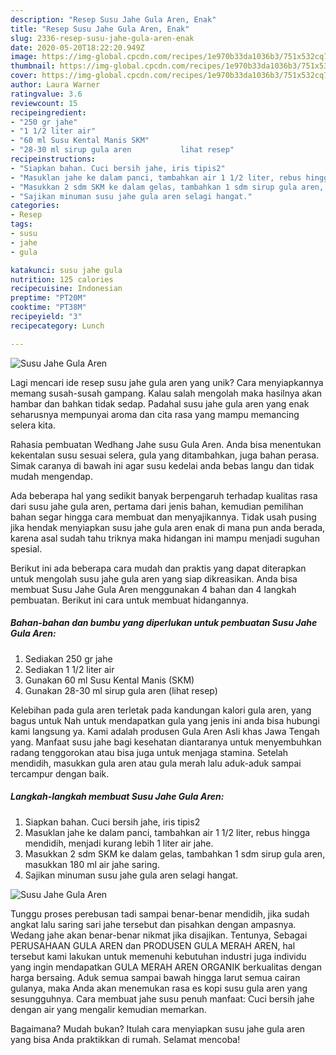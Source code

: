 ```yaml
---
description: "Resep Susu Jahe Gula Aren, Enak"
title: "Resep Susu Jahe Gula Aren, Enak"
slug: 2336-resep-susu-jahe-gula-aren-enak
date: 2020-05-20T18:22:20.949Z
image: https://img-global.cpcdn.com/recipes/1e970b33da1036b3/751x532cq70/susu-jahe-gula-aren-foto-resep-utama.jpg
thumbnail: https://img-global.cpcdn.com/recipes/1e970b33da1036b3/751x532cq70/susu-jahe-gula-aren-foto-resep-utama.jpg
cover: https://img-global.cpcdn.com/recipes/1e970b33da1036b3/751x532cq70/susu-jahe-gula-aren-foto-resep-utama.jpg
author: Laura Warner
ratingvalue: 3.6
reviewcount: 15
recipeingredient:
- "250 gr jahe"
- "1 1/2 liter air"
- "60 ml Susu Kental Manis SKM"
- "28-30 ml sirup gula aren           lihat resep"
recipeinstructions:
- "Siapkan bahan. Cuci bersih jahe, iris tipis2"
- "Masuklan jahe ke dalam panci, tambahkan air 1 1/2 liter, rebus hingga mendidih, menjadi kurang lebih 1 liter air jahe."
- "Masukkan 2 sdm SKM ke dalam gelas, tambahkan 1 sdm sirup gula aren, masukkan 180 ml air jahe saring."
- "Sajikan minuman susu jahe gula aren selagi hangat."
categories:
- Resep
tags:
- susu
- jahe
- gula

katakunci: susu jahe gula 
nutrition: 125 calories
recipecuisine: Indonesian
preptime: "PT20M"
cooktime: "PT38M"
recipeyield: "3"
recipecategory: Lunch

---
```



![Susu Jahe Gula Aren](https://img-global.cpcdn.com/recipes/1e970b33da1036b3/751x532cq70/susu-jahe-gula-aren-foto-resep-utama.jpg)

Lagi mencari ide resep susu jahe gula aren yang unik? Cara menyiapkannya memang susah-susah gampang. Kalau salah mengolah maka hasilnya akan hambar dan bahkan tidak sedap. Padahal susu jahe gula aren yang enak seharusnya mempunyai aroma dan cita rasa yang mampu memancing selera kita.

Rahasia pembuatan Wedhang Jahe susu Gula Aren. Anda bisa menentukan kekentalan susu sesuai selera, gula yang ditambahkan, juga bahan perasa. Simak caranya di bawah ini agar susu kedelai anda bebas langu dan tidak mudah mengendap.

Ada beberapa hal yang sedikit banyak berpengaruh terhadap kualitas rasa dari susu jahe gula aren, pertama dari jenis bahan, kemudian pemilihan bahan segar hingga cara membuat dan menyajikannya. Tidak usah pusing jika hendak menyiapkan susu jahe gula aren enak di mana pun anda berada, karena asal sudah tahu triknya maka hidangan ini mampu menjadi suguhan spesial.


Berikut ini ada beberapa cara mudah dan praktis yang dapat diterapkan untuk mengolah susu jahe gula aren yang siap dikreasikan. Anda bisa membuat Susu Jahe Gula Aren menggunakan 4 bahan dan 4 langkah pembuatan. Berikut ini cara untuk membuat hidangannya.

<!--inarticleads1-->

##### Bahan-bahan dan bumbu yang diperlukan untuk pembuatan Susu Jahe Gula Aren:

1. Sediakan 250 gr jahe
1. Sediakan 1 1/2 liter air
1. Gunakan 60 ml Susu Kental Manis (SKM)
1. Gunakan 28-30 ml sirup gula aren           (lihat resep)


Kelebihan pada gula aren terletak pada kandungan kalori gula aren, yang bagus untuk Nah untuk mendapatkan gula yang jenis ini anda bisa hubungi kami langsung ya. Kami adalah produsen Gula Aren Asli khas Jawa Tengah yang. Manfaat susu jahe bagi kesehatan diantaranya untuk menyembuhkan radang tenggorokan atau bisa juga untuk menjaga stamina. Setelah mendidih, masukkan gula aren atau gula merah lalu aduk-aduk sampai tercampur dengan baik. 

<!--inarticleads2-->

##### Langkah-langkah membuat Susu Jahe Gula Aren:

1. Siapkan bahan. Cuci bersih jahe, iris tipis2
1. Masuklan jahe ke dalam panci, tambahkan air 1 1/2 liter, rebus hingga mendidih, menjadi kurang lebih 1 liter air jahe.
1. Masukkan 2 sdm SKM ke dalam gelas, tambahkan 1 sdm sirup gula aren, masukkan 180 ml air jahe saring.
1. Sajikan minuman susu jahe gula aren selagi hangat.
<img src="//assets-global.cpcdn.com/assets/icons/button_play-2c75c40dde080a61004c1f40b05d8f140eaff45d7e9e6481dc71c63d2e7c4909.png" alt="Susu Jahe Gula Aren">

Tunggu proses perebusan tadi sampai benar-benar mendidih, jika sudah angkat lalu saring sari jahe tersebut dan pisahkan dengan ampasnya. Wedang jahe akan benar-benar nikmat jika disajikan. Tentunya, Sebagai PERUSAHAAN GULA AREN dan PRODUSEN GULA MERAH AREN, hal tersebut kami lakukan untuk memenuhi kebutuhan industri juga individu yang ingin mendapatkan GULA MERAH AREN ORGANIK berkualitas dengan harga bersaing. Aduk semua sampai bawah hingga larut semua cairan gulanya, maka Anda akan menemukan rasa es kopi susu gula aren yang sesungguhnya. Cara membuat jahe susu penuh manfaat: Cuci bersih jahe dengan air yang mengalir kemudian memarkan. 

Bagaimana? Mudah bukan? Itulah cara menyiapkan susu jahe gula aren yang bisa Anda praktikkan di rumah. Selamat mencoba!
